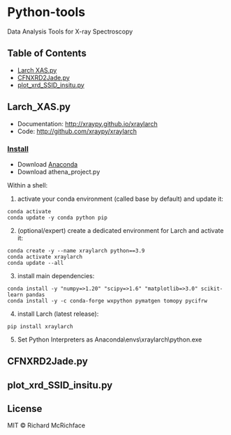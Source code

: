 # Python-tools
Data Analysis Tools for X-ray Spectroscopy

## Table of Contents

- [Larch XAS.py](#larch-XASpy)
- [CFNXRD2Jade.py](#cFNXRD2Jadepy)
- [plot_xrd_SSID_insitu.py](#plot-xrd-SSID-insitupy)

## Larch_XAS.py
- Documentation: http://xraypy.github.io/xraylarch
- Code: http://github.com/xraypy/xraylarch
### [Install](https://xraypy.github.io/xraylarch/installation.html)
* Download [Anaconda](https://www.anaconda.com/)
* Download athena_project.py

Within a shell:

1. activate your conda environment (called base by default) and update it:
```
conda activate
conda update -y conda python pip
```
2. (optional/expert) create a dedicated environment for Larch and activate it:
```
conda create -y --name xraylarch python==3.9
conda activate xraylarch
conda update --all
```
3. install main dependencies:
```
conda install -y "numpy=>1.20" "scipy=>1.6" "matplotlib=>3.0" scikit-learn pandas
conda install -y -c conda-forge wxpython pymatgen tomopy pycifrw
```
4. install Larch (latest release):
```
pip install xraylarch
```
5. Set Python Interpreters as Anaconda\envs\xraylarch\python.exe

## CFNXRD2Jade.py

## plot_xrd_SSID_insitu.py

## License

MIT © Richard McRichface
